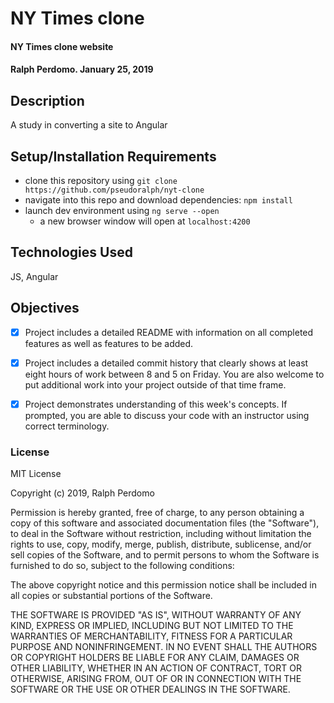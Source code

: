 # NY Times clone

#### NY Times clone website

#### Ralph Perdomo. January 25, 2019

## Description

A study in converting a site to Angular

## Setup/Installation Requirements

* clone this repository using `git clone https://github.com/pseudoralph/nyt-clone`
* navigate into this repo and download dependencies: `npm install`
* launch dev environment using `ng serve --open`
  * a new browser window will open at `localhost:4200`

## Technologies Used

JS, Angular

## Objectives
 - [x] Project includes a detailed README with information on all completed features as well as features to be added.

 - [x] Project includes a detailed commit history that clearly shows at least eight hours of work between 8 and 5 on Friday. You are also welcome to put additional work into your project outside of that time frame.

 - [x] Project demonstrates understanding of this week's concepts. If prompted, you are able to discuss your code with an instructor using correct terminology.

### License

MIT License

Copyright (c) 2019, Ralph Perdomo

Permission is hereby granted, free of charge, to any person obtaining a copy
of this software and associated documentation files (the "Software"), to deal
in the Software without restriction, including without limitation the rights
to use, copy, modify, merge, publish, distribute, sublicense, and/or sell
copies of the Software, and to permit persons to whom the Software is
furnished to do so, subject to the following conditions:

The above copyright notice and this permission notice shall be included in all
copies or substantial portions of the Software.

THE SOFTWARE IS PROVIDED "AS IS", WITHOUT WARRANTY OF ANY KIND, EXPRESS OR
IMPLIED, INCLUDING BUT NOT LIMITED TO THE WARRANTIES OF MERCHANTABILITY,
FITNESS FOR A PARTICULAR PURPOSE AND NONINFRINGEMENT. IN NO EVENT SHALL THE
AUTHORS OR COPYRIGHT HOLDERS BE LIABLE FOR ANY CLAIM, DAMAGES OR OTHER
LIABILITY, WHETHER IN AN ACTION OF CONTRACT, TORT OR OTHERWISE, ARISING FROM,
OUT OF OR IN CONNECTION WITH THE SOFTWARE OR THE USE OR OTHER DEALINGS IN THE
SOFTWARE.
